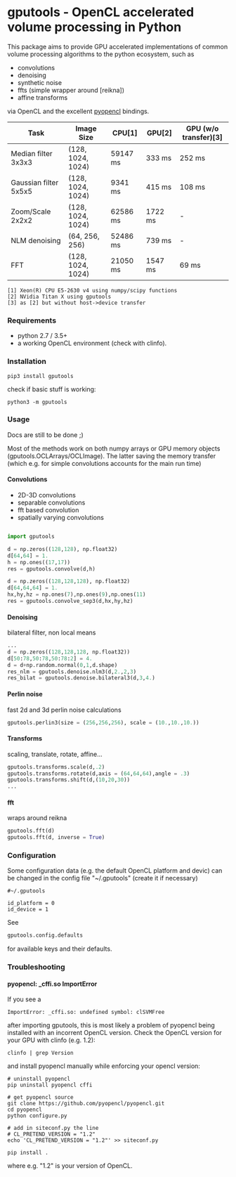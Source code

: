 # gputools - OpenCL accelerated volume processing in Python

This package aims to provide GPU accelerated implementations of common volume processing algorithms to the python ecosystem, such as  

* convolutions 
* denoising
* synthetic noise
* ffts (simple wrapper around [reikna])
* affine transforms

via OpenCL and the excellent [pyopencl](https://documen.tician.de/pyopencl/) bindings.


Task | Image Size | CPU[1] | GPU[2] | GPU (w/o transfer)[3]
----|----| ----| ---- | ----
Median filter 3x3x3| (128, 1024, 1024)| 59147 ms | 333 ms | 252 ms
Gaussian filter 5x5x5| (128, 1024, 1024)| 9341 ms | 415 ms | 108 ms
Zoom/Scale 2x2x2| (128, 1024, 1024)| 62586 ms | 1722 ms | -
NLM denoising| (64, 256, 256)| 52486 ms | 739 ms | -
FFT| (128, 1024, 1024)| 21050 ms | 1547 ms | 69 ms

	[1] Xeon(R) CPU E5-2630 v4 using numpy/scipy functions
	[2] NVidia Titan X using gputools
	[3] as [2] but without host->device transfer
	
### Requirements 

- python 2.7 / 3.5+
- a working OpenCL environment (check with clinfo).

### Installation

```
pip3 install gputools
```
check if basic stuff is working:

```
python3 -m gputools
```


### Usage

Docs are still to be done ;)

Most of the methods work on both numpy arrays or GPU memory objects (gputools.OCLArrays/OCLImage). The latter saving the memory transfer (which e.g. for simple convolutions accounts for the main run time)

#### Convolutions

* 2D-3D convolutions
* separable convolutions
* fft based convolution
* spatially varying convolutions

```python

import gputools

d = np.zeros((128,128), np.float32)
d[64,64] = 1.
h = np.ones((17,17))
res = gputools.convolve(d,h)

```

```python
d = np.zeros((128,128,128), np.float32)
d[64,64,64] = 1.
hx,hy,hz = np.ones(7),np.ones(9),np.ones(11)
res = gputools.convolve_sep3(d,hx,hy,hz)

```

#### Denoising

bilateral filter, non local means

```python
...
d = np.zeros((128,128,128, np.float32))
d[50:78,50:78,50:78:2] = 4.
d = d+np.random.normal(0,1,d.shape)
res_nlm = gputools.denoise.nlm3(d,2.,2,3)
res_bilat = gputools.denoise.bilateral3(d,3,4.)

```

#### Perlin noise

fast 2d and 3d perlin noise calculations

```python
gputools.perlin3(size = (256,256,256), scale = (10.,10.,10.))
```


#### Transforms
scaling, translate, rotate, affine...


```python
gputools.transforms.scale(d,.2)
gputools.transforms.rotate(d,axis = (64,64,64),angle = .3)
gputools.transforms.shift(d,(10,20,30))
...
```

#### fft
wraps around reikna

```python
gputools.fft(d)
gputools.fft(d, inverse = True)
```

### Configuration

Some configuration data (e.g. the default OpenCL platform and devic) can be changed in the config file "~/.gputools" (create it if necessary)  
```
#~/.gputools

id_platform = 0
id_device = 1
```
See 
```python
gputools.config.defaults
```
for available keys and their defaults.

### Troubleshooting

#### pyopencl: _cffi.so ImportError
If you see a
```
ImportError: _cffi.so: undefined symbol: clSVMFree
```
after importing gputools, this is most likely a problem of pyopencl being installed with an incorrent OpenCL version. 
Check the OpenCL version for your GPU with clinfo (e.g. 1.2):

```
clinfo | grep Version
```

and install pyopencl manually while enforcing your opencl version:

```
# uninstall pyopencl
pip uninstall pyopencl cffi
  
# get pyopencl source
git clone https://github.com/pyopencl/pyopencl.git
cd pyopencl
python configure.py
	
# add in siteconf.py the line
# CL_PRETEND_VERSION = "1.2"
echo 'CL_PRETEND_VERSION = "1.2"' >> siteconf.py

pip install .
```
where e.g. "1.2" is your version of OpenCL.




